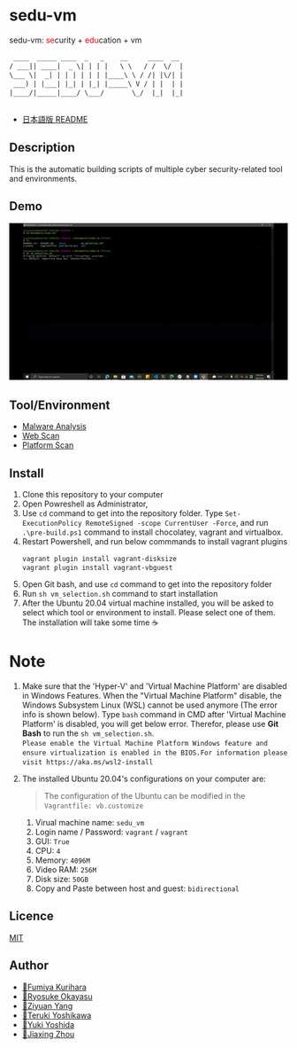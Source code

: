 # sedu-vm

sedu-vm: <span style="color: red;">se</span>curity + <span style="color: red;">edu</span>cation + vm

```
 ____  _____ ____  _   _    __     ____  __ 
/ ___|| ____|  _ \| | | |   \ \   / /  \/  |
\___ \|  _| | | | | | | |____\ \ / /| |\/| |
 ___) | |___| |_| | |_| |_____\ V / | |  | |
|____/|_____|____/ \___/       \_/  |_|  |_|
                                            
```

- [日本語版 README](https://github.com/tdu-isl/sedu-vm/blob/main/docs/README_JP.md)

## Description

This is the automatic building scripts of multiple cyber security-related tool and environments.

## Demo

<div align="center">
<img src="https://github.com/tdu-isl/sedu-vm/blob/main/docs/sedu-vm.gif" alt="属性" title="demo">
</div>

## Tool/Environment

- [Malware Analysis](https://github.com/tdu-isl/sedu-vm/tree/main/vms/malware_analysis)
- [Web Scan](https://github.com/tdu-isl/sedu-vm/tree/main/vms/web_scan)
- [Platform Scan](https://github.com/tdu-isl/sedu-vm/tree/main/vms/platform_scan)

## Install

1. Clone this repository to your computer
2. Open Powreshell as Administrator, 
3. Use ```cd``` command to get into the repository folder. Type ```Set-ExecutionPolicy RemoteSigned -scope CurrentUser -Force```, and run ```.\pre-build.ps1``` command to install chocolatey, vagrant and virtualbox.
4. Restart Powershell, and run below commmands to install vagrant plugins
   ```
   vagrant plugin install vagrant-disksize
   vagrant plugin install vagrant-vbguest
   ```
5. Open Git bash, and use ```cd``` command to get into the repository folder
6. Run ```sh vm_selection.sh``` command to start installation
7. After the Ubuntu 20.04 virtual machine installed, you will be asked to select which tool or environment to install. Please select one of them. The installation will take some time :coffee:

# Note
1. Make sure that the 'Hyper-V' and 'Virtual Machine Platform' are disabled in Windows Features. When the "Virtual Machine Platform" disable, the Windows Subsystem Linux (WSL) cannot be used anymore (The error info is shown below). Type ```bash``` command in CMD after 'Virtual Machine Platform' is disabled, you will get below error. Therefor, please use **Git Bash** to run the ```sh vm_selection.sh```.
<br>```Please enable the Virtual Machine Platform Windows feature and ensure virtualization is enabled in the BIOS.For information please visit https://aka.ms/wsl2-install```

1. The installed Ubuntu 20.04's configurations on your computer are:
   > The configuration of the Ubuntu can be modified in the ```Vagrantfile: vb.customize```
   1. Virual machine name: ```sedu_vm```
   2. Login name / Password: ```vagrant``` / ```vagrant```
   3. GUI: ```True```
   4. CPU: ```4```
   5. Memory: ```4096M```
   6. Video RAM: ```256M```
   7. Disk size: ```50GB```
   8. Copy and Paste between host and guest: ```bidirectional```


## Licence

[MIT](https://github.com/tdu-isl/sedu-vm/blob/main/LICENSE)

## Author

- [:boy:Fumiya Kurihara](https://github.com/kur1h4r4)
- [:boy:Ryosuke Okayasu](https://github.com/RyosukeOkayasu)
- [:boy:Ziyuan Yang](https://github.com/Twinsoul-Y)
- [:boy:Teruki Yoshikawa](https://github.com/terib0l)
- [:boy:Yuki Yoshida](https://github.com/y0sh1da)
- [:man:Jiaxing Zhou](https://github.com/Syuukakou)
